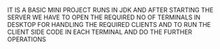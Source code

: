 

IT IS A BASIC MINI PROJECT RUNS IN JDK AND AFTER STARTING THE SERVER 
WE HAVE TO OPEN THE REQUIRED NO OF TERMINALS IN DESKTOP FOR HANDLING THE REQUIRED CLIENTS 
AND TO RUN THE CLIENT SIDE CODE IN EACH TERMINAL AND DO THE FURTHER OPERATIONS
